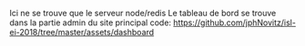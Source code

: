 Ici ne se trouve que le serveur node/redis
Le tableau de bord se trouve dans la partie admin du site principal
code: https://github.com/jphNovitz/isl-ei-2018/tree/master/assets/dashboard
